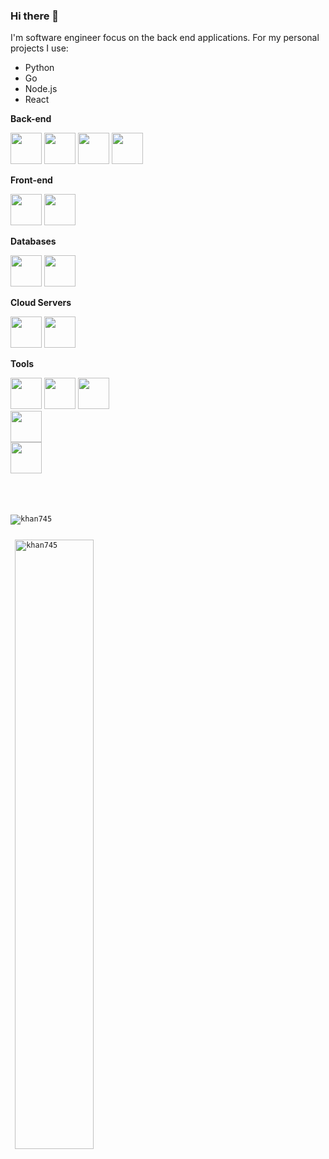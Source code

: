 ### Hi there 👋

I'm software engineer focus on the back end applications. 
For my personal projects I use: 
- Python
- Go
- Node.js
- React

**Back-end**

<code><img height="50" src="https://devicons.github.io/devicon/devicon.git/icons/python/python-original.svg"></code>
<code><img height="50" src="https://devicons.github.io/devicon/devicon.git/icons/django/django-original.svg"></code>
<code><img height="50" src="https://devicon.dev/devicon.git/icons/nodejs/nodejs-original-wordmark.svg"></code>
<code><img height="50" src="https://devicon.dev/devicon.git/icons/go/go-original.svg"></code>

**Front-end**

<code><img height="50" src="https://devicon.dev/devicon.git/icons/javascript/javascript-original.svg"></code>
<code><img height="50" src="https://devicon.dev/devicon.git/icons/react/react-original-wordmark.svg"></code>

**Databases**

<code><img height="50" src="https://devicon.dev/devicon.git/icons/postgresql/postgresql-original-wordmark.svg"></code>
<code><img height="50" src="https://devicon.dev/devicon.git/icons/redis/redis-original.svg"></code>

**Cloud Servers**

<code><img height="50" src="https://devicon.dev/devicon.git/icons/amazonwebservices/amazonwebservices-original-wordmark.svg"></code>
<code><img height="50" src="https://raw.githubusercontent.com/dereknguyen269/dereknguyen269/master/images/gcloud.png"></code>

**Tools**

<code><img height="50" src="https://devicon.dev/devicon.git/icons/apple/apple-original.svg"></code>
<code><img height="50" src="https://devicon.dev/devicon.git/icons/docker/docker-original-wordmark.svg"></code>
<code><img height="50" src="https://devicon.dev/devicon.git/icons/nginx/nginx-original.svg">
<code><img height="50" src="https://devicon.dev/devicon.git/icons/git/git-original.svg"></code>
<code><img height="50" src="https://upload.wikimedia.org/wikipedia/commons/thumb/2/2d/Visual_Studio_Code_1.18_icon.svg/1200px-Visual_Studio_Code_1.18_icon.svg.png"></code>

</p>
<p><img align="left" src="https://github-readme-stats.vercel.app/api/top-langs/?username=khan745&layout=compact&hide=html" alt="khan745" /></p>

<p>&nbsp;<img align="center" src="https://github-readme-stats.vercel.app/api?username=khan745&show_icons=true&count_private=true" alt="khan745" width="50%"/></p>
  
<!--
**Khan745/Khan745** is a ✨ _special_ ✨ repository because its `README.md` (this file) appears on your GitHub profile.

Here are some ideas to get you started:

- 🔭 I’m currently working on ...
- 🌱 I’m currently learning ...
- 👯 I’m looking to collaborate on ...
- 🤔 I’m looking for help with ...
- 💬 Ask me about ...
- 📫 How to reach me: ...
- 😄 Pronouns: ...
- ⚡ Fun fact: ...
-->
